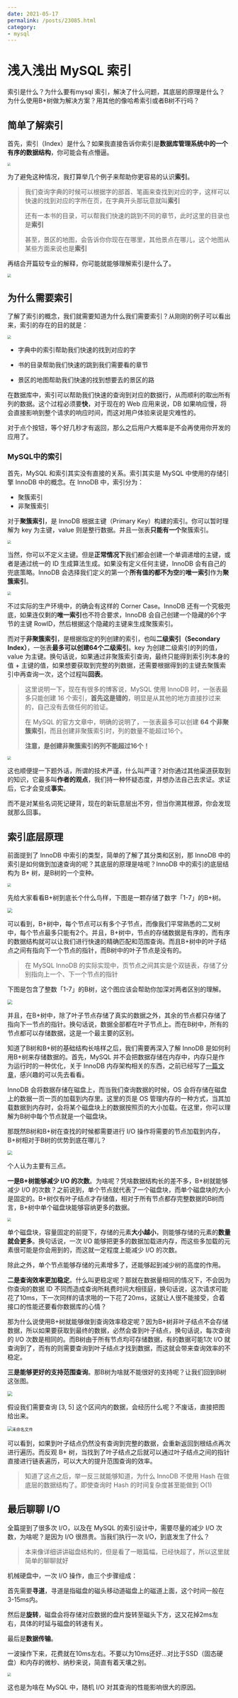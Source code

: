 ```yaml
---
date: 2021-05-17
permalink: /posts/23085.html
category:
- mysql
---
```


# 浅入浅出 MySQL 索引

索引是什么？为什么要有mysql 索引，解决了什么问题，其底层的原理是什么？为什么使用B+树做为解决方案？用其他的像哈希索引或者B树不行吗？



## 简单了解索引

首先，索引（Index）是什么？如果我直接告诉你索引是**数据库管理系统中的一个有序的数据结构**，你可能会有点懵逼。

<img src="/images/mysql/23085/what-is-index.jpeg" style="zoom:45%;" />

为了避免这种情况，我打算举几个例子来帮助你更容易的认识**索引**。

> 我们查询字典的时候可以根据字的部首、笔画来查找到对应的字，这样可以快速的找到对应的字所在页，在字典开头那玩意就叫**索引**
>
> 还有一本书的目录，可以帮我们快速的跳到不同的章节，此时这里的目录也是**索引**
>
> 甚至，景区的地图，会告诉你你现在在哪里，其他景点在哪儿，这个地图从某些方面来说也是**索引**

再结合开篇较专业的解释，你可能就能够理解索引是什么了。

<img src="/images/mysql/23085/why-we-use-index.jpeg" style="zoom:50%;" />



## 为什么需要索引

了解了索引的概念，我们就需要知道为什么我们需要索引？从刚刚的例子可以看出来，索引的存在的目的就是：

<img src="/images/mysql/23085/for-speed-up.jpeg" style="zoom:50%;" />

- 字典中的索引帮助我们快速的找到对应的字

- 书的目录帮助我们快速的跳到我们需要看的章节

- 景区的地图帮助我们快速的找到想要去的景区的路

在数据库中，索引可以帮助我们快速的查询到对应的数据行，从而顺利的取出所有列的数据。这个过程必须要**快**，对于现在的 Web 应用来说，DB 如果响应慢，将会直接影响到整个请求的响应时间，而这对用户体验来说是灾难性的。

对于点个按钮，等个好几秒才有返回，那么之后用户大概率是不会再使用你开发的应用了。





### MySQL中的索引

首先，MySQL 和索引其实没有直接的关系。索引其实是 MySQL 中使用的存储引擎 InnoDB 中的概念。在 InnoDB 中，索引分为：

- 聚簇索引
- 非聚簇索引

对于**聚簇索引**，是 InnoDB 根据主键（Primary Key）构建的索引。你可以暂时理解为 key 为主键，value 则是整行数据。并且一张表**只能有一个**聚簇索引。

<img src="/images/mysql/23085/what-if-have-none-primary-key.jpeg" style="zoom:50%;"/>

当然，你可以不定义主键。但是**正常情况下**我们都会创建一个单调递增的主键，或者是通过统一的 ID 生成算法生成。如果没有定义任何主键，InnoDB 会有自己的兜底策略。InnoDB 会选择我们定义的第一个**所有值的都不为空**的**唯一索引**作为**聚簇索引**。

<img src="/images/mysql/23085/have-empty-unique-index.jpeg" style="zoom:50%;" />

不过实际的生产环境中，的确会有这样的 Corner Case。InnoDB 还有一个究极兜底，如果连仅剩的**唯一索引**也不符合要求，InnoDB 会自己创建一个隐藏的6个字节的主键 RowID，然后根据这个隐藏的主键来生成聚簇索引。



而对于**非聚簇索引**，是根据指定的列创建的索引，也叫**二级索引（Secondary Index）**，一张表**最多可以创建64个二级索引**。key 为创建二级索引的列的值，value 为主键。换句话说，如果通过非聚簇索引查询，最终只能得到索引列本身的值 + 主键的值，如果想要获取到完整的列数据，还需要根据得到的主键去聚簇索引中再查询一次，这个过程叫**回表**。

> 这里说明一下，现在有很多的博客说，MySQL 使用 InnoDB 时，一张表最多只能创建 16 个索引，**首先这是错的**，明显是从其他的地方直接抄过来的，自己没有去做任何的验证。
>
> 在 MySQL 的官方文章中，明确的说明了，一张表最多可以创建 **64 个非聚簇索引**，而且创建非聚簇索引时，列的数量不能超过16个。
>
> **注意，是创建非聚簇索引的列不能超过16个！**

<img src="/images/mysql/23085/16-columns-at-most.jpeg" style="zoom:50%;" />

这也顺便提一下题外话，所谓的技术严谨，什么叫严谨？对你通过其他渠道获取到的知识，它最多叫**作者的观点**，我们持一种怀疑态度，并想办法自己去求证。求证后，它才会变成**事实**。

而不是对某些名词死记硬背，现在的新玩意层出不穷，但当你溯其根源，你会发现就那么回事。





## 索引底层原理

前面提到了 InnoDB 中索引的类型，简单的了解了其分类和区别，那 InnoDB 中的索引是如何做到加速查询的呢？其底层的原理是啥呢？InnoDB 中的索引的底层结构为 B+ 树，是B树的一个变种。

<img src="/images/mysql/23085/not-the-same-b-tree.jpeg" style="zoom:50%;" />

先给大家看看B+树到底长个什么鸟样，下图是一颗存储了数字「1-7」的B+树。

<img src="/images/mysql/23085/what-is-b-plus-tree-look-like.jpeg" style="zoom:67%;" />

可以看到，B+树中，每个节点可以有多个子节点，而像我们平常熟悉的二叉树中，每个节点最多只能有2个。并且，B+树中，节点的存储数据是有序的，而有序的数据结构就可以让我们进行快速的精确匹配和范围查询。而且B+树中的叶子结点之间有指向下一个节点的指针，而B树中的叶子节点是没有的。

> 在 MySQL InnoDB 的实际实现中，页节点之间其实是个双链表，存储了分别指向上一个、下一个节点的指针

下图是包含了整数「1-7」的B树，这个图应该会帮助你加深对两者区别的理解。

<img src="/images/mysql/23085/what-is-a-b-tree-look-like.jpeg" style="zoom:67%;" />

并且，在B+树中，除了叶子节点存储了真实的数据之外，其余的节点都只存储了指向下一节点的指针。换句话说，数据全部都在叶子节点上。而在B树中，所有的节点都可以存储数据，这是一个最主要的区别。

知道了B树和B+树的基础结构长啥样之后，我们需要再深入了解 InnoDB 是如何利用B+树来存储数据的。首先，MySQL 并不会把数据存储在内存中，内存只是作为运行时的一种优化，关于 InnoDB 内存架构相关的东西，之前已经写了[一篇文章](https://mp.weixin.qq.com/s/D-4m5RZwOjhJpLytiJ5FdA)，感兴趣的可以先去看看。

InnoDB 会将数据存储在磁盘上，而当我们查询数据的时候，OS 会将存储在磁盘上的数据一页一页的加载到内存里。这里的页是 OS 管理内存的一种方式，当其加载数据到内存时，会将某个磁盘块上的数据按照页的大小加载。在这里，你可以理解为B树中每个节点就是一个磁盘块。

那既然B树和B+树在查找的时候都需要进行 I/O 操作将需要的节点加载到内存，B+树相对于B树的优势到底在哪儿？

<img src="/images/mysql/23085/there-is-no-difference.jpeg" style="zoom:67%;" />

个人认为主要有三点。

**一是B+树能够减少 I/O 的次数**。为啥呢？凭啥数据结构长的差不多，B+树就能够减少 I/O 的次数？之前说到，单个节点就代表了一个磁盘块，而单个磁盘块的大小是固定的。B+树仅有叶子结点才存储值，相对于所有节点都存完整数据的B树而言，B+树中单个磁盘块能够容纳更多的数据。

<img src="/images/mysql/23085/what-is-the-benifit.jpeg" style="zoom:50%;" />

单个磁盘块，容量固定的前提下，存储的元素**大小越小**，则能够存储的元素的**数量就会更多**。换句话说，一次 I/O 能够把更多的数据加载进内存，而这些多加载的元素很可能是你会用到的，而这就一定程度上能减少 I/O 的次数。

除此之外，单个节点能够存储的元素增多了，还能够起到减少树的高度的作用。



**二是查询效率更加稳定**。什么叫更稳定呢？那就在数据量相同的情况下，不会因为你查询的数据 ID 不同而造成查询所耗费时间大相径庭，换句话说，这次请求可能花了10ms，下一次同样的请求啪的一下花了20ms，这就让人很不能接受，合着接口的性能还要看你数据库的心情？

那为什么说使用B+树就能够做到查询效率稳定呢？因为B+树非叶子结点不会存储数据，所以如果要获取到最终的数据，必然会查到叶子结点，换句话说，每次查询的 I/O 次数是相同的。而B树由于所有节点均可存储数据，有的数据可能1次 I/O 就查询到了，而有的则需要查询到叶子结点才找到数据，而这就会带来查询效率的不稳定。



**三是能够更好的支持范围查询**。那B树为啥就不能很好的支持呢？让我们回到B树这张图。

<img src="/images/mysql/23085/what-is-a-b-tree-look-like.jpeg" style="zoom:67%;" />

假设我们需要查询  [3, 5] 这个区间内的数据，会经历什么呢？不废话，直接把图给出来。

<img src="/images/mysql/23085/a-demo-for-search.jpeg" alt="未命名文件" style="zoom: 67%;" />

可以看到，如果到叶子结点仍然没有查询到完整的数据，会重新返回到根结点再次进行遍历。而反观 B+ 树，当找到了叶子结点之后就可以通过叶子结点之间的指针直接进行链表遍历，可以大大的提升范围查询的效率。

> 知道了这点之后，举一反三就能够知道，为什么 InnoDB 不使用 Hash 在做底层的数据结构了。即使查询时 Hash 的时间复杂度甚至能做到 O(1)



## 最后聊聊 I/O

全篇提到了很多次 I/O，以及在 MySQL 的索引设计中，需要尽量的减少 I/O 次数，为啥呢？是因为 I/O 很昂贵。当我们执行一次 I/O，到底发生了什么？

> 本来像详细讲讲磁盘结构的，但是看了一眼篇幅，已经快超了，所以这里就简单的聊聊就好

机械硬盘中，一次 I/O 操作，由三个步骤组成：

首先需要**寻道**，寻道是指磁盘的磁头移动道磁盘上的磁道上面，这个时间一般在3-15ms内。

然后是**旋转**，磁盘会将存储对应数据的盘片旋转至磁头下方，这又花掉2ms左右，具体的时延与磁盘的转速有关。

最后是**数据传输**。

一波操作下来，花费就在10ms左右。不要以为10ms还好...对比于SSD（固态硬盘）和内存的微秒、纳秒来说，简直有着天壤之别。

<img src="/images/mysql/23085/hehe.jpeg" style="zoom:50%;" />

这也是为啥在 MySQL 中，随机 I/O 对其查询的性能影响很大的原因。






















